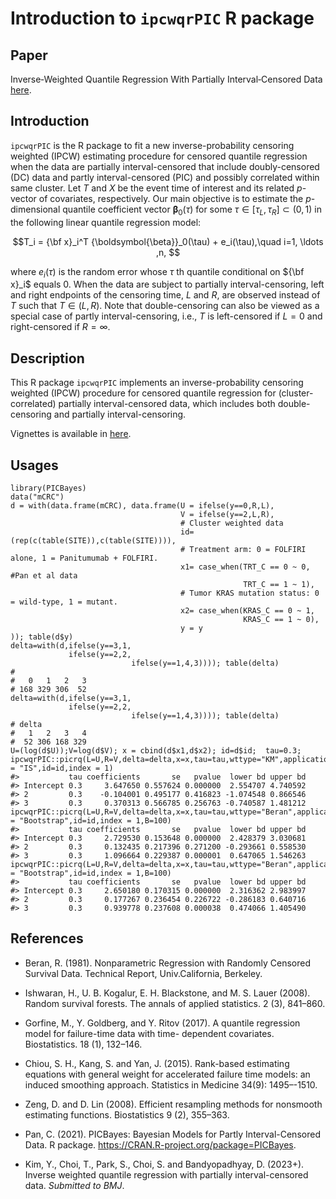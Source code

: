 # Introduction to `ipcwqrPIC` R package

## Paper
Inverse‐Weighted Quantile Regression With Partially Interval‐Censored Data [here](https://onlinelibrary.wiley.com/doi/full/10.1002/bimj.70001).

## Introduction
`ipcwqrPIC` is the R package to fit a new inverse-probability censoring weighted (IPCW) estimating procedure for censored quantile regression when the data are partially interval-censored that include doubly-censored (DC) data and partly interval-censored (PIC) and possibly correlated within same cluster.
Let $T$ and $X$ be the event time of interest and its related $p$-vector of covariates, respectively.
Our main objective is to estimate 
the $p$-dimensional quantile coefficient vector ${\boldsymbol{\beta}}_0(\tau)$
for some $\tau \in[\tau_L,\tau_R]\subset (0, 1)$ 
in the following linear quantile regression model:

$$T_i = {\bf x}_i^T {\boldsymbol{\beta}}_0(\tau) + e_i(\tau),\quad i=1, \ldots ,n, $$

where $e_i(\tau)$ is the random error 
whose $\tau$ th quantile conditional on 
${\bf x}_i$ equals 0. 
When the data are subject to partially interval-censoring, 
left and right endpoints of the censoring time, $L$ and $R$,
are observed instead of $T$ such that $T\in(L,R)$.
Note that double-censoring  can also  be viewed as 
a special case of partly interval-censoring, 
i.e., $T$ is left-censored if $L=0$ and right-censored if $R=\infty$. 


## Description
This R package `ipcwqrPIC` implements an inverse-probability censoring weighted (IPCW) procedure for censored quantile regression for (cluster-correlated) partially interval-censored data, which includes both double-censoring and partially interval-censoring.

Vignettes is available in [here](http://htmlpreview.github.io/?https://github.com/YejiStat/ipcwqrPIC/blob/main/vignettes/ipcwqrPIC.html).


## Usages 
```{r message=FALSE, warning=FALSE}
library(PICBayes)
data("mCRC")
d = with(data.frame(mCRC), data.frame(U = ifelse(y==0,R,L),
                                      V = ifelse(y==2,L,R),
                                      # Cluster weighted data
                                      id=(rep(c(table(SITE)),c(table(SITE)))),
                                      # Treatment arm: 0 = FOLFIRI alone, 1 = Panitumumab + FOLFIRI.
                                      x1= case_when(TRT_C == 0 ~ 0, #Pan et al data
                                                    TRT_C == 1 ~ 1),
                                      # Tumor KRAS mutation status: 0 = wild-type, 1 = mutant.
                                      x2= case_when(KRAS_C == 0 ~ 1,
                                                    KRAS_C == 1 ~ 0),
                                      y = y
)); table(d$y)
delta=with(d,ifelse(y==3,1,
             ifelse(y==2,2,
                           ifelse(y==1,4,3)))); table(delta)
#
#   0   1   2   3 
# 168 329 306  52
delta=with(d,ifelse(y==3,1,
             ifelse(y==2,2,
                           ifelse(y==1,4,3)))); table(delta)
# delta
#   1   2   3   4 
#  52 306 168 329
U=(log(d$U));V=log(d$V); x = cbind(d$x1,d$x2); id=d$id;  tau=0.3;
ipcwqrPIC::picrq(L=U,R=V,delta=delta,x=x,tau=tau,wttype="KM",application=TRUE,var.estimation = "IS",id=id,index = 1)
#>           tau coefficients       se   pvalue  lower bd upper bd
#> Intercept 0.3     3.647650 0.557624 0.000000  2.554707 4.740592
#> 2         0.3    -0.104001 0.495177 0.416823 -1.074548 0.866546
#> 3         0.3     0.370313 0.566785 0.256763 -0.740587 1.481212
ipcwqrPIC::picrq(L=U,R=V,delta=delta,x=x,tau=tau,wttype="Beran",application=TRUE,hlimit=0.1,var.estimation = "Bootstrap",id=id,index = 1,B=100)
#>           tau coefficients       se   pvalue  lower bd upper bd
#> Intercept 0.3     2.729530 0.153648 0.000000  2.428379 3.030681
#> 2         0.3     0.132435 0.217396 0.271200 -0.293661 0.558530
#> 3         0.3     1.096664 0.229387 0.000001  0.647065 1.546263
ipcwqrPIC::picrq(L=U,R=V,delta=delta,x=x,tau=tau,wttype="Beran",application=TRUE,estimatio="DR",hlimit=0.1,var.estimation = "Bootstrap",id=id,index = 1,B=100)
#>           tau coefficients       se   pvalue  lower bd upper bd
#> Intercept 0.3     2.650180 0.170315 0.000000  2.316362 2.983997
#> 2         0.3     0.177267 0.236454 0.226722 -0.286183 0.640716
#> 3         0.3     0.939778 0.237608 0.000038  0.474066 1.405490
```


## References


* Beran, R. (1981). Nonparametric Regression with Randomly Censored Survival Data. Technical Report, Univ.California, Berkeley.

* Ishwaran, H., U. B. Kogalur, E. H. Blackstone, and M. S. Lauer (2008). Random survival forests. The annals of applied statistics. 2 (3), 841–860.

* Gorfine, M., Y. Goldberg, and Y. Ritov (2017). A quantile regression model for failure-time data with time-
dependent covariates. Biostatistics. 18 (1), 132–146.

* Chiou, S. H., Kang, S. and Yan, J. (2015). Rank-based estimating equations with general weight for accelerated failure time models: an induced smoothing approach. Statistics in Medicine 34(9): 1495–-1510.

* Zeng, D. and D. Lin (2008). Efficient resampling methods for nonsmooth estimating functions. Biostatistics 9 (2), 355–363.

* Pan, C. (2021). 
PICBayes: Bayesian Models for Partly Interval-Censored Data. R package. 
https://CRAN.R-project.org/package=PICBayes.

* Kim, Y., Choi, T., Park, S., Choi, S. and Bandyopadhyay, D. (2023+). 
Inverse weighted quantile regression with partially interval-censored data.
*Submitted to BMJ*.
